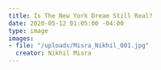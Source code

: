 ```yaml
---
title: Is The New York Dream Still Real?
date: 2020-05-12 01:05:00 -04:00
type: image
images:
- file: "/uploads/Misra_Nikhil_001.jpg"
  creator: Nikhil Misra
---
```


